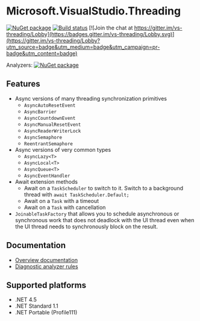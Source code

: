 Microsoft.VisualStudio.Threading
=================================

[![NuGet package](https://img.shields.io/nuget/v/Microsoft.VisualStudio.Threading.svg)](https://nuget.org/packages/Microsoft.VisualStudio.Threading)
[![Build status](https://ci.appveyor.com/api/projects/status/kv58v4d03td5ngna/branch/master?svg=true)](https://ci.appveyor.com/project/AArnott/vs-threading/branch/master)
[![Join the chat at https://gitter.im/vs-threading/Lobby](https://badges.gitter.im/vs-threading/Lobby.svg)](https://gitter.im/vs-threading/Lobby?utm_source=badge&utm_medium=badge&utm_campaign=pr-badge&utm_content=badge)

Analyzers: [![NuGet package](https://img.shields.io/nuget/v/Microsoft.VisualStudio.Threading.Analyzers.svg)](https://nuget.org/packages/Microsoft.VisualStudio.Threading.Analyzers)

## Features

* Async versions of many threading synchronization primitives
  * `AsyncAutoResetEvent`
  * `AsyncBarrier`
  * `AsyncCountdownEvent`
  * `AsyncManualResetEvent`
  * `AsyncReaderWriterLock`
  * `AsyncSemaphore`
  * `ReentrantSemaphore`
* Async versions of very common types
  * `AsyncLazy<T>`
  * `AsyncLocal<T>`
  * `AsyncQueue<T>`
  * `AsyncEventHandler`
* Await extension methods
  * Await on a `TaskScheduler` to switch to it.
    Switch to a background thread with `await TaskScheduler.Default;`
  * Await on a `Task` with a timeout
  * Await on a `Task` with cancellation  
* `JoinableTaskFactory` that allows you to schedule asynchronous or synchronous work
  that does not deadlock with the UI thread even when the UI thread needs to
  synchronously block on the result.

## Documentation

* [Overview documentation](doc/index.md) 
* [Diagnostic analyzer rules](doc/analyzers/index.md)

## Supported platforms

* .NET 4.5
* .NET Standard 1.1
* .NET Portable (Profile111)

[1]: https://nuget.org/packages/Microsoft.VisualStudio.Threading "Microsoft.VisualStudio.Threading NuGet package"
